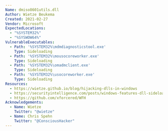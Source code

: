 ```yaml
---
Name: dmiso8601utils.dll
Author: Wietze Beukema
Created: 2021-02-27
Vendor: Microsoft
ExpectedLocations:
  - "%SYSTEM32%"
  - "%SYSWOW64%"
VulnerableExecutables:
  - Path: '%SYSTEM32%\mdmdiagnosticstool.exe'
    Type: Sideloading
  - Path: '%SYSTEM32%\mousocoreworker.exe'
    Type: Sideloading
  - Path: '%SYSTEM32%\omadmclient.exe'
    Type: Sideloading
  - Path: '%SYSTEM32%\usocoreworker.exe'
    Type: Sideloading
Resources:
  - https://wietze.github.io/blog/hijacking-dlls-in-windows
  - https://securityintelligence.com/posts/windows-features-dll-sideloading/
  - https://github.com/xforcered/WFH
Acknowledgements:
  - Name: Wietze
    Twitter: "@wietze"
  - Name: Chris Spehn
    Twitter: "@ConsciousHacker"
---
```


